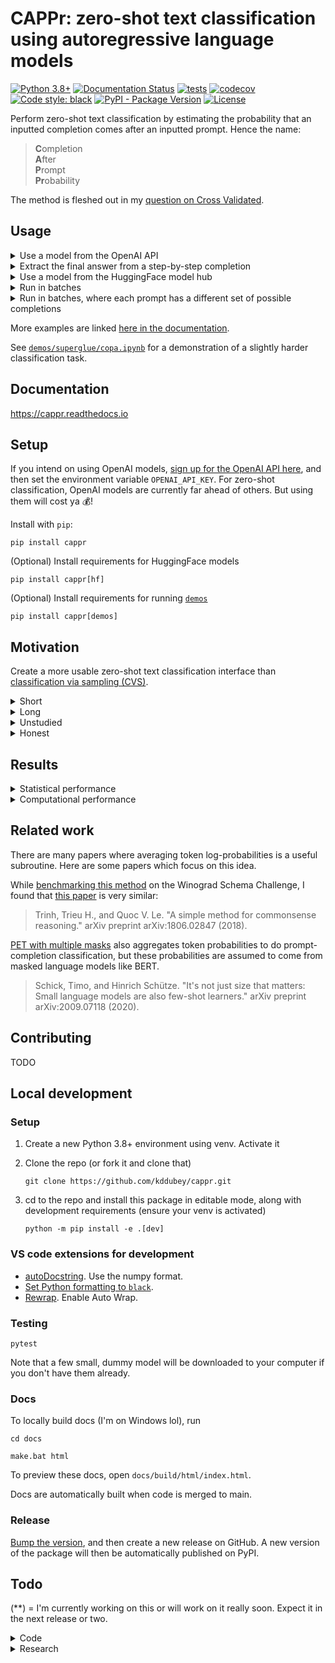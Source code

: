 # CAPPr: zero-shot text classification using autoregressive language models

[![Python 3.8+](https://img.shields.io/badge/python-3.8+-blue.svg)](https://www.python.org/downloads/release/python-380/)
[![Documentation Status](https://readthedocs.org/projects/cappr/badge/?version=latest)](https://cappr.readthedocs.io/en/latest/?badge=latest)
[![tests](https://github.com/kddubey/cappr/actions/workflows/test.yml/badge.svg)](https://github.com/kddubey/cappr/actions/workflows/test.yml)
[![codecov](https://codecov.io/gh/kddubey/cappr/branch/main/graph/badge.svg?token=NYIL076PSM)](https://codecov.io/gh/kddubey/cappr)
[![Code style: black](https://img.shields.io/badge/code%20style-black-000000.svg)](https://github.com/psf/black)
[![PyPI - Package Version](https://img.shields.io/pypi/v/cappr?logo=pypi&style=flat&color=orange)](https://pypi.org/project/cappr/)
[![License](https://img.shields.io/badge/License-Apache_2.0-blue.svg)](https://opensource.org/licenses/Apache-2.0)

Perform zero-shot text classification by estimating the probability that an inputted
completion comes after an inputted prompt. Hence the name:

> **C**ompletion<br>
  **A**fter<br>
  **P**rompt<br>
  **Pr**obability<br>

The method is fleshed out in my [question on Cross Validated](https://stats.stackexchange.com/q/601159/337906).


## Usage

<details>
<summary>Use a model from the OpenAI API</summary>

Specifically, this model must be compatible with the
[/v1/completions](https://platform.openai.com/docs/models/model-endpoint-compatibility)
endpoint.

```python
from cappr.openai.classify import predict

prompt = """
Tweet about a movie: "Oppenheimer was pretty good. But 3 hrs...cmon Nolan."

This tweet contains the following criticism:
""".strip("\n")

class_names = ("bad message", "too long", "unfunny")

preds = predict(
    prompts=[prompt],
    completions=class_names,
    model="text-ada-001",
)
print(preds)
# ['too long']
```

Notice that the completions can contain many tokens.
</details>

<details>
<summary>Extract the final answer from a step-by-step completion</summary>

Step-by-step and chain-of-thought prompts are highly effective ways to get an LLM to
"reason" about more complex tasks. But if you need a structured output, a step-by-step
completion is unwieldy. Use CAPPr to extract the final answer from these types of
completions, given a list of possible answers.

See this idea in action [here in the
docs](https://cappr.readthedocs.io/en/latest/4_user_guide.html#select-a-prompt-completion-format).
CAPPr is **100% guaranteed** to return an output from the list of answers.
</details>

<details>
<summary>Use a model from the HuggingFace model hub</summary>

Specifically, this model must be able to be loaded using
`transformers.AutoModelForCausalLM.from_pretrained`.

```python
from transformers import AutoModelForCausalLM, AutoTokenizer
from cappr.huggingface.classify import predict

prompt = "Which planet is closer to the Sun: Mercury or Earth?"
class_names = ("Mercury", "Earth")

# load model and tokenizer
model_name = "gpt2"
model = AutoModelForCausalLM.from_pretrained(model_name)
tokenizer = AutoTokenizer.from_pretrained(model_name)

preds = predict(
    prompts=[prompt],
    completions=class_names,
    model_and_tokenizer=(model, tokenizer),
)
print(preds)
# ['Mercury']
```

For an example with Llama 2, see the notebook
[`demos/llama2.ipynb`](https://github.com/kddubey/cappr/blob/main/demos/llama2.ipynb).
So far, CAPPr has been tested for correctness on the following models:
  - GPT-2
  - GPT-J
  - Llama
  - Llama 2 (chat and raw).

</details>

<details>
<summary>Run in batches</summary>

Let's use `huggingface` for this example cuz it's free. And let's predict probabilities
instead of the class.

```python
from transformers import AutoModelForCausalLM, AutoTokenizer
from cappr.huggingface.classify import predict_proba

prompts = [
    "Stephen Curry is a",
    "Martina Navratilova was a",
    "Dexter, from the TV Series Dexter's Laboratory, is a",
    "LeBron James is a",
]

# each of the prompts could be completed with one of these:
class_names = ("basketball player", "tennis player", "scientist")
prior =       (      1/6,                1/6,            2/3    )
# say I expect most of my data to have scientists

# load model and tokenizer
model_name = "gpt2"
model = AutoModelForCausalLM.from_pretrained(model_name)
tokenizer = AutoTokenizer.from_pretrained(model_name)

pred_probs = predict_proba(
    prompts=prompts,
    completions=class_names,
    model_and_tokenizer=(model, tokenizer),
    batch_size=32,  # whatever fits on your CPU/GPU
    prior=prior,
)

# pred_probs[i,j] = probability that prompts[i] is classified as class_names[j]
print(pred_probs.round(1))
# [[0.5 0.3 0.2]
#  [0.3 0.6 0.2]
#  [0.1 0.1 0.8]
#  [0.8 0.2 0. ]]

# for each prompt, which completion is most likely?
pred_class_idxs = pred_probs.argmax(axis=1)
print([class_names[pred_class_idx] for pred_class_idx in pred_class_idxs])
# ['basketball player',
#  'tennis player',
#  'scientist',
#  'basketball player']
```
</details>

<details>
<summary>Run in batches, where each prompt has a different set of possible completions
</summary>

Again, let's use `huggingface` to predict probabilities.

```python
import numpy as np
from transformers import AutoModelForCausalLM, AutoTokenizer

from cappr import Example
from cappr.huggingface.classify import predict_proba_examples

examples = [
    Example(
        prompt="Jodie Foster played",
        completions=("Clarice Starling", "Trinity in The Matrix"),
    ),
    Example(
        prompt="Batman, from Batman: The Animated Series, was played by",
        completions=("Pete Holmes", "Kevin Conroy", "Spongebob!"),
        prior=      (     1/3      ,      2/3     ,      0      ),
    ),
]

model_name = "gpt2"
model = AutoModelForCausalLM.from_pretrained(model_name)
tokenizer = AutoTokenizer.from_pretrained(model_name)
pred_probs = predict_proba_examples(examples, model_and_tokenizer=(model, tokenizer))

# pred_probs[i][j] = probability that examples[i].prompt is classified as
# examples[i].completions[j]
print([example_pred_probs.round(2) for example_pred_probs in pred_probs])
# [array([0.7, 0.3]),
#  array([0.03, 0.97, 0.  ])]

# for each example, which completion is most likely?
pred_class_idxs = [np.argmax(example_pred_probs) for example_pred_probs in pred_probs]
print(
    [
        example.completions[pred_class_idx]
        for example, pred_class_idx in zip(examples, pred_class_idxs)
    ]
)
# ['Clarice Starling',
#  'Kevin Conroy']
```
</details>

More examples are linked [here in the
documentation](https://cappr.readthedocs.io/en/latest/5_examples.html).

See
[`demos/superglue/copa.ipynb`](https://github.com/kddubey/cappr/blob/main/demos/superglue/copa.ipynb)
for a demonstration of a slightly harder classification task.


## Documentation

https://cappr.readthedocs.io


## Setup

If you intend on using OpenAI models, [sign up for the OpenAI API
here](https://platform.openai.com/signup), and then set the environment variable
`OPENAI_API_KEY`. For zero-shot classification, OpenAI models are currently far ahead of
others. But using them will cost ya 💰!

Install with `pip`:

```
pip install cappr
```

(Optional) Install requirements for HuggingFace models

```
pip install cappr[hf]
```

(Optional) Install requirements for running
[`demos`](https://github.com/kddubey/cappr/tree/main/demos)

```
pip install cappr[demos]
```


## Motivation

Create a more usable zero-shot text classification interface than
[classification via sampling (CVS)](https://platform.openai.com/docs/guides/completion/classification).

<details>
<summary>Short</summary>

With CVS, your job is to write up your classification task in a `prompt` string, and
then write custom code to post-process arbitrary `completion`/output strings.

With CAPPr, your job starts and stops at writing up your classification task as a
`{prompt}{end_of_prompt}{completion}` string.
</details>

<details>
<summary>Long</summary>

Please see [this page of the
documentation](https://cappr.readthedocs.io/en/latest/2_motivation.html).

</details>

<details>
<summary>Unstudied</summary>

I'm curious to see how much easier estimation/discrimination is than generation. In
[`demos/superglue/copa.ipynb`](https://github.com/kddubey/cappr/blob/main/demos/superglue/copa.ipynb),
CVS using OpenAI's `text-curie-001` is less than 50% accurate, while CAPPr is 80%
accurate.

</details>

<details>
<summary>Honest</summary>

Keep myself busy

</details>


## Results

<details>
<summary>
Statistical performance
</summary>

Not too shabby. TODO: summary table comparing CVS vs. CAPPr vs. few-shot methods like
SetFit and PET.

[2 SuperGLUE datasets](https://github.com/kddubey/cappr/blob/main/demos/superglue)

[RAFT zero-shot training sets](https://github.com/kddubey/cappr/blob/main/demos/raft)
</details>


<details>
<summary>
Computational performance
</summary>

One concern was that CAPPr requires as many `model()` calls as there are classes. But in
the CAPPr scheme, we can simply cache each attention block's keys and values for the
prompts. This feature is already supported by `AutoModelForCausalLM`s. See [this
code](https://github.com/kddubey/cappr/blob/main/src/cappr/huggingface/classify.py) for
the implementation. Note that this caching is not implemented for OpenAI models, as I
can't control their backend. **This means that when running `cappr.openai` functions,
you'll be on the *cappr (no cache)* line** :-(

![](/docs/source/_static/scaling_classes/batch_size_32.png)

*Figure 1: [COPA](https://people.ict.usc.edu/~gordon/copa.html) dataset, repeating the
choices to simulate multi-class classification tasks. [GPT-2
(small)](https://huggingface.co/gpt2) was run on a Tesla K80 GPU (whatever was free in
Google Colab in March 2023). 96 classification inputs were processed in batches of size
32. Each point in the graph is a median of 5 runs. For classification via sampling
(CVS), exactly 4 tokens were generated for each prompt, which is the number of tokens in
`'\n\nAnswer A'`. 1-token times are also shown. But for COPA (and other multiple-choice
style prompts), that may result in lower zero-shot accuracy, as most of the sampled
choices come after the first token.*

See the [`demos/computational_analysis.ipynb`
notebook](https://github.com/kddubey/cappr/blob/main/demos/computational_analysis.ipynb).

</details>


## Related work

There are many papers where averaging token log-probabilities is a useful subroutine.
Here are some papers which focus on this idea.

While [benchmarking this
method](https://github.com/kddubey/cappr/blob/main/demos/superglue/wsc.ipynb) on the
Winograd Schema Challenge, I found that [this paper](https://arxiv.org/abs/1806.02847)
is very similar:

> Trinh, Trieu H., and Quoc V. Le. "A simple method for commonsense reasoning." arXiv
> preprint arXiv:1806.02847 (2018).

[PET with multiple masks](https://arxiv.org/abs/2009.07118) also aggregates token
probabilities to do prompt-completion classification, but these probabilities are
assumed to come from masked language models like BERT.

> Schick, Timo, and Hinrich Schütze. "It's not just size that matters: Small language
> models are also few-shot learners." arXiv preprint arXiv:2009.07118 (2020).


## Contributing

TODO


## Local development

### Setup

1. Create a new Python 3.8+ environment using venv. Activate it

2. Clone the repo (or fork it and clone that)

   ```
   git clone https://github.com/kddubey/cappr.git
   ```

3. cd to the repo and install this package in editable mode, along with development
   requirements (ensure your venv is activated)

   ```
   python -m pip install -e .[dev]
   ```

### VS code extensions for development

  * [autoDocstring](https://marketplace.visualstudio.com/items?itemName=njpwerner.autodocstring).
  Use the numpy format.
  * [Set Python formatting to
    `black`](https://dev.to/adamlombard/how-to-use-the-black-python-code-formatter-in-vscode-3lo0).
  * [Rewrap](https://stkb.github.io/Rewrap/). Enable Auto Wrap.

### Testing

```
pytest
```

Note that a few small, dummy model will be downloaded to your computer if you don't have
them already.

### Docs

To locally build docs (I'm on Windows lol), run

```
cd docs

make.bat html
```

To preview these docs, open `docs/build/html/index.html`.

Docs are automatically built when code is merged to main.

### Release

[Bump the
version](https://github.com/kddubey/cappr/commit/d1f7dd51fa702c123bdfb0bcb97535995641c224),
and then create a new release on GitHub. A new version of the package will then be
automatically published on PyPI.


## Todo

(**) = I'm currently working on this or will work on it really soon. Expect it in the
next release or two.

<details>
<summary>Code</summary>

- [ ] Factor out the discount feature in `cappr.openai.classify.predict_proba` into
`cappr.utils.classify._predict_proba`
- [x] Small CPU speed-ups
  - [x] For constant-completions input, vectorize `cappr.utils.classify.agg_log_probs`
  - [x] For `examples` input, if # completions per prompt is constant, vectorize
  `cappr.utils.classify.posterior_prob`
- [ ] HuggingFace `transformers.AutoModelForCausalLM`
  - [ ] Support as many of them as possible
    - [x] GPT-2
    - [x] GPT-J
    - [x] Llama
    - [x] Llama 2
    - [x] Llama 2 chat
    - [ ] Vicuna
    - [ ] PaLM
    - [ ] T5
  - [ ] If all completions are single-tokens, just run inference once (**)
  - [x] Optimize backend to enable greater scaling wrt # completions/classes
  - [x] Get it working on GPU, check that it's faster than sampling
    - [ ] Get to the bottom of why it's slower w/o batching (**)
  - [ ] Allow non-`' '` `end_of_prompt`. I'm not sure how helpful that is.
  - [ ] Factor out repeated code b/t `classify` and `classify_no_cache`
  - [ ] Support [Inference
    Endpoints](https://huggingface.co/docs/inference-endpoints/index)?
  - [ ] Support TensorFlow models?
  - [ ] Support priming, as in: cache it. See
    [backprompt](https://github.com/kddubey/backprompt)
- [ ] User conveniences (**)
  - [ ] Make progress bars optional, since inference often isn't batched
  - [ ] Accept string input and return string instead of list
- [ ] Factor out input checks (on prompts and completions)
- [x] (for me) Auto-enforced code formatting b/c it's getting time-consuming
- [ ] Allow for multi-label classification
  - [ ] Pass `normalize` as an argument to predict_proba functions
  - [ ] For `huggingface`, add note that you'll get faster results by passing all
  labels at once (assuming prompt is identical for each label)
- [ ] Fill in missing or non-numpy docstrings
- [ ] Testing
  - [ ] Test `cappr.huggingface.classify_no_cache` by comparing to results w/o batching!
  - [ ] For heavily quantized models, only test that pred probs are w/in 1e-2 atol
  - [ ] Increase test cases
  - [ ] Test input checks
  - [ ] Test `cappr.openai.api`
</details>

<details>
<summary>Research</summary>

Evaluate on more datasets, and understand its relative advantages and disadvantages vs
other classification methods.

- [ ] (Llama2 + CAPPr) (Llama2 + CVS) vs (Llama2 chat + CAPPr) vs (Llama2 chat + CVS)
  (**)
- [ ] RAFT benchmark
  - [x] Zero-shot training scores
  - [ ] Submit zero-shot test predictions
  - [ ] Few-shot (priming) training scores
  - [ ] Submit few-shot test predictions
- [ ] Create a user guide, build a table of results comparing competing approaches on
statistical performance, cost, and computation
- [ ] Evaluate a CoT/SbS prompt -> CAPPr to pull out the answer
- [ ] Make a computational comparison to sampling
  - [x] Assume I have full freedom to decide how inference works. Demo w/ GPT-2. Process
  inputs in batches.
  - [ ] Process inputs 1-by-1
- [ ] More SuperGLUE tasks?
- [ ] Calibration
  - [ ] Is the prior actually effective? Downsample and see
  - [ ] curves
- [ ] Finetune smaller, cheaper model and compare against zero-shot w/ davinci
  - [ ] e.g., GPT-2 from huggingface, `text-ada-001`
  - [ ] Again, compare against sampling
- [ ] Evaluate a bigger model like GPT-J
</details>
